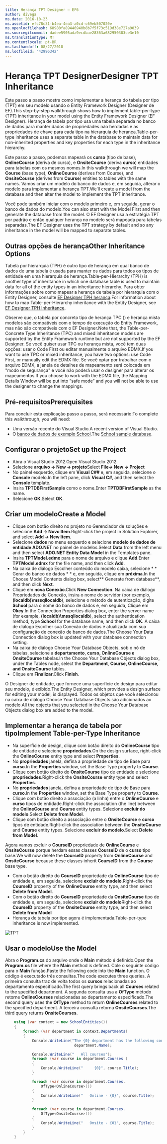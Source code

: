 ```yaml
---
title: Herança TPT Designer – EF6
author: divega
ms.date: 2016-10-23
ms.assetid: efc78c31-b4ea-4ea3-a0cd-c69eb507020e
ms.openlocfilehash: 68980fa89446940b8b7f5f73c519d38e727a9039
ms.sourcegitcommit: dadee5905ada9ecdbae28363a682950383ce3e10
ms.translationtype: MT
ms.contentlocale: pt-BR
ms.lasthandoff: 08/27/2018
ms.locfileid: "42996342"
---
```

# <a name="designer-tpt-inheritance"></a><span data-ttu-id="ce4e4-102">Herança TPT Designer</span><span class="sxs-lookup"><span data-stu-id="ce4e4-102">Designer TPT Inheritance</span></span>
<span data-ttu-id="ce4e4-103">Este passo a passo mostra como implementar a herança do tabela por tipo (TPT) em seu modelo usando o Entity Framework Designer (Designer de EF).</span><span class="sxs-lookup"><span data-stu-id="ce4e4-103">This step-by-step walkthrough shows how to implement table-per-type (TPT) inheritance in your model using the Entity Framework Designer (EF Designer).</span></span> <span data-ttu-id="ce4e4-104">Herança de tabela por tipo usa uma tabela separada no banco de dados para manter dados de propriedades não herdadas e as propriedades de chave para cada tipo na hierarquia de herança.</span><span class="sxs-lookup"><span data-stu-id="ce4e4-104">Table-per-type inheritance uses a separate table in the database to maintain data for non-inherited properties and key properties for each type in the inheritance hierarchy.</span></span>

<span data-ttu-id="ce4e4-105">Este passo a passo, podemos mapeará os **curso** (tipo de base), **OnlineCourse** (deriva de curso), e **OnsiteCourse** (deriva **curso**) entidades para tabelas com os mesmos nomes.</span><span class="sxs-lookup"><span data-stu-id="ce4e4-105">In this walkthrough we will map the **Course** (base type), **OnlineCourse** (derives from Course), and **OnsiteCourse** (derives from **Course**) entities to tables with the same names.</span></span> <span data-ttu-id="ce4e4-106">Vamos criar um modelo do banco de dados e, em seguida, alterar o modelo para implementar a herança TPT.</span><span class="sxs-lookup"><span data-stu-id="ce4e4-106">We'll create a model from the database and then alter the model to implement the TPT inheritance.</span></span>

<span data-ttu-id="ce4e4-107">Você pode também iniciar com o modelo primeiro e, em seguida, gerar o banco de dados do modelo.</span><span class="sxs-lookup"><span data-stu-id="ce4e4-107">You can also start with the Model First and then generate the database from the model.</span></span> <span data-ttu-id="ce4e4-108">O EF Designer usa a estratégia TPT por padrão e então qualquer herança no modelo será mapeada para tabelas separadas.</span><span class="sxs-lookup"><span data-stu-id="ce4e4-108">The EF Designer uses the TPT strategy by default and so any inheritance in the model will be mapped to separate tables.</span></span>

## <a name="other-inheritance-options"></a><span data-ttu-id="ce4e4-109">Outras opções de herança</span><span class="sxs-lookup"><span data-stu-id="ce4e4-109">Other Inheritance Options</span></span>

<span data-ttu-id="ce4e4-110">Tabela por hierarquia (TPH) é outro tipo de herança em qual banco de dados de uma tabela é usada para manter os dados para todos os tipos de entidade em uma hierarquia de herança.</span><span class="sxs-lookup"><span data-stu-id="ce4e4-110">Table-per-Hierarchy (TPH) is another type of inheritance in which one database table is used to maintain data for all of the entity types in an inheritance hierarchy.</span></span>  <span data-ttu-id="ce4e4-111">Para obter informações sobre como mapear a herança de tabela por hierarquia com o Entity Designer, consulte [EF Designer TPH herança](~/ef6/modeling/designer/inheritance/tph.md).</span><span class="sxs-lookup"><span data-stu-id="ce4e4-111">For information about how to map Table-per-Hierarchy inheritance with the Entity Designer, see [EF Designer TPH Inheritance](~/ef6/modeling/designer/inheritance/tph.md).</span></span> 

<span data-ttu-id="ce4e4-112">Observe que, o tabela por concreto tipo de herança TPC () e herança mista modelos são compatíveis com o tempo de execução do Entity Framework, mas não são compatíveis com o EF Designer.</span><span class="sxs-lookup"><span data-stu-id="ce4e4-112">Note that, the Table-per-Concrete Type Inheritance (TPC) and mixed inheritance models are supported by the Entity Framework runtime but are not supported by the EF Designer.</span></span> <span data-ttu-id="ce4e4-113">Se você quiser usar TPC ou herança mista, você tem duas opções: usar o Code First ou editar manualmente o arquivo EDMX.</span><span class="sxs-lookup"><span data-stu-id="ce4e4-113">If you want to use TPC or mixed inheritance, you have two options: use Code First, or manually edit the EDMX file.</span></span> <span data-ttu-id="ce4e4-114">Se você optar por trabalhar com o arquivo EDMX, a janela de detalhes de mapeamento será colocada em "modo de segurança" e você não poderá usar o designer para alterar os mapeamentos.</span><span class="sxs-lookup"><span data-stu-id="ce4e4-114">If you choose to work with the EDMX file, the Mapping Details Window will be put into “safe mode” and you will not be able to use the designer to change the mappings.</span></span>

## <a name="prerequisites"></a><span data-ttu-id="ce4e4-115">Pré-requisitos</span><span class="sxs-lookup"><span data-stu-id="ce4e4-115">Prerequisites</span></span>

<span data-ttu-id="ce4e4-116">Para concluir esta explicação passo a passo, será necessário:</span><span class="sxs-lookup"><span data-stu-id="ce4e4-116">To complete this walkthrough, you will need:</span></span>

- <span data-ttu-id="ce4e4-117">Uma versão recente do Visual Studio.</span><span class="sxs-lookup"><span data-stu-id="ce4e4-117">A recent version of Visual Studio.</span></span>
- <span data-ttu-id="ce4e4-118">O [banco de dados de exemplo School](~/ef6/resources/school-database.md).</span><span class="sxs-lookup"><span data-stu-id="ce4e4-118">The [School sample database](~/ef6/resources/school-database.md).</span></span>

## <a name="set-up-the-project"></a><span data-ttu-id="ce4e4-119">Configurar o projeto</span><span class="sxs-lookup"><span data-stu-id="ce4e4-119">Set up the Project</span></span>

-   <span data-ttu-id="ce4e4-120">Abra o Visual Studio 2012.</span><span class="sxs-lookup"><span data-stu-id="ce4e4-120">Open Visual Studio 2012.</span></span>
-   <span data-ttu-id="ce4e4-121">Selecione **arquivo -&gt; New -&gt; projeto**</span><span class="sxs-lookup"><span data-stu-id="ce4e4-121">Select **File-&gt; New -&gt; Project**</span></span>
-   <span data-ttu-id="ce4e4-122">No painel esquerdo, clique em **Visual C#\#** e, em seguida, selecione o **Console** modelo.</span><span class="sxs-lookup"><span data-stu-id="ce4e4-122">In the left pane, click **Visual C\#**, and then select the **Console** template.</span></span>
-   <span data-ttu-id="ce4e4-123">Insira **TPTDBFirstSample** como o nome.</span><span class="sxs-lookup"><span data-stu-id="ce4e4-123">Enter **TPTDBFirstSample** as the name.</span></span>
-   <span data-ttu-id="ce4e4-124">Selecione **OK**.</span><span class="sxs-lookup"><span data-stu-id="ce4e4-124">Select **OK**.</span></span>

## <a name="create-a-model"></a><span data-ttu-id="ce4e4-125">Criar um modelo</span><span class="sxs-lookup"><span data-stu-id="ce4e4-125">Create a Model</span></span>

-   <span data-ttu-id="ce4e4-126">Clique com botão direito no projeto no Gerenciador de soluções e selecione **Add -&gt; Novo Item**.</span><span class="sxs-lookup"><span data-stu-id="ce4e4-126">Right-click the project in Solution Explorer, and select **Add -&gt; New Item**.</span></span>
-   <span data-ttu-id="ce4e4-127">Selecione **dados** no menu esquerdo e selecione **modelo de dados de entidade ADO.NET** no painel de modelos.</span><span class="sxs-lookup"><span data-stu-id="ce4e4-127">Select **Data** from the left menu and then select **ADO.NET Entity Data Model** in the Templates pane.</span></span>
-   <span data-ttu-id="ce4e4-128">Insira **TPTModel.edmx** para o nome de arquivo e clique **Add**.</span><span class="sxs-lookup"><span data-stu-id="ce4e4-128">Enter **TPTModel.edmx** for the file name, and then click **Add**.</span></span>
-   <span data-ttu-id="ce4e4-129">Na caixa de diálogo Escolher conteúdo do modelo caixa, selecione * * Gerar do banco de dados * * e, em seguida, clique em **próxima**.</span><span class="sxs-lookup"><span data-stu-id="ce4e4-129">In the Choose Model Contents dialog box, select** Generate from database**, and then click **Next**.</span></span>
-   <span data-ttu-id="ce4e4-130">Clique em **nova Conexão**.</span><span class="sxs-lookup"><span data-stu-id="ce4e4-130">Click **New Connection**.</span></span>
    <span data-ttu-id="ce4e4-131">Na caixa de diálogo Propriedades de Conexão, insira o nome do servidor (por exemplo, **(localdb)\\mssqllocaldb**), selecione o método de autenticação, digite **School** para o nome do banco de dados e, em seguida, Clique em **Okey**.</span><span class="sxs-lookup"><span data-stu-id="ce4e4-131">In the Connection Properties dialog box, enter the server name (for example, **(localdb)\\mssqllocaldb**), select the authentication method, type **School** for the database name, and then click **OK**.</span></span>
    <span data-ttu-id="ce4e4-132">A caixa de diálogo Escolher sua Conexão de dados é atualizada com sua configuração de conexão de banco de dados.</span><span class="sxs-lookup"><span data-stu-id="ce4e4-132">The Choose Your Data Connection dialog box is updated with your database connection setting.</span></span>
-   <span data-ttu-id="ce4e4-133">Na caixa de diálogo Choose Your Database Objects, sob o nó de tabelas, selecione a **departamento**, **curso, OnlineCourse e OnsiteCourse** tabelas.</span><span class="sxs-lookup"><span data-stu-id="ce4e4-133">In the Choose Your Database Objects dialog box, under the Tables node, select the **Department**, **Course, OnlineCourse, and OnsiteCourse** tables.</span></span>
-   <span data-ttu-id="ce4e4-134">Clique em **Finalizar**.</span><span class="sxs-lookup"><span data-stu-id="ce4e4-134">Click **Finish**.</span></span>

<span data-ttu-id="ce4e4-135">O Designer de entidade, que fornece uma superfície de design para editar seu modelo, é exibido.</span><span class="sxs-lookup"><span data-stu-id="ce4e4-135">The Entity Designer, which provides a design surface for editing your model, is displayed.</span></span> <span data-ttu-id="ce4e4-136">Todos os objetos que você selecionou na caixa de diálogo Choose Your Database Objects são adicionados ao modelo.</span><span class="sxs-lookup"><span data-stu-id="ce4e4-136">All the objects that you selected in the Choose Your Database Objects dialog box are added to the model.</span></span>

## <a name="implement-table-per-type-inheritance"></a><span data-ttu-id="ce4e4-137">Implementar a herança de tabela por tipo</span><span class="sxs-lookup"><span data-stu-id="ce4e4-137">Implement Table-per-Type Inheritance</span></span>

-   <span data-ttu-id="ce4e4-138">Na superfície de design, clique com botão direito do **OnlineCourse** tipo de entidade e selecione **propriedades**.</span><span class="sxs-lookup"><span data-stu-id="ce4e4-138">On the design surface, right-click the **OnlineCourse** entity type and select **Properties**.</span></span>
-   <span data-ttu-id="ce4e4-139">No **propriedades** janela, defina a propriedade de tipo de Base para **curso**.</span><span class="sxs-lookup"><span data-stu-id="ce4e4-139">In the **Properties** window, set the Base Type property to **Course**.</span></span>
-   <span data-ttu-id="ce4e4-140">Clique com botão direito do **OnsiteCourse** tipo de entidade e selecione **propriedades**.</span><span class="sxs-lookup"><span data-stu-id="ce4e4-140">Right-click the **OnsiteCourse** entity type and select **Properties**.</span></span>
-   <span data-ttu-id="ce4e4-141">No **propriedades** janela, defina a propriedade de tipo de Base para **curso**.</span><span class="sxs-lookup"><span data-stu-id="ce4e4-141">In the **Properties** window, set the Base Type property to **Course**.</span></span>
-   <span data-ttu-id="ce4e4-142">Clique com botão direito a associação (a linha) entre o **OnlineCourse** e **curso** tipos de entidade.</span><span class="sxs-lookup"><span data-stu-id="ce4e4-142">Right-click the association (the line) between the **OnlineCourse** and **Course** entity types.</span></span>
    <span data-ttu-id="ce4e4-143">Selecione **excluir do modelo**.</span><span class="sxs-lookup"><span data-stu-id="ce4e4-143">Select **Delete from Model**.</span></span>
-   <span data-ttu-id="ce4e4-144">Clique com botão direito a associação entre o **OnsiteCourse** e **curso** tipos de entidade.</span><span class="sxs-lookup"><span data-stu-id="ce4e4-144">Right-click the association between the **OnsiteCourse** and **Course** entity types.</span></span>
    <span data-ttu-id="ce4e4-145">Selecione **excluir do modelo**.</span><span class="sxs-lookup"><span data-stu-id="ce4e4-145">Select **Delete from Model**.</span></span>

<span data-ttu-id="ce4e4-146">Agora vamos excluir o **CourseID** propriedade de **OnlineCourse** e **OnsiteCourse** porque herdam essas classes **CourseID** de o **curso** tipo base.</span><span class="sxs-lookup"><span data-stu-id="ce4e4-146">We will now delete the **CourseID** property from **OnlineCourse** and **OnsiteCourse** because these classes inherit **CourseID** from the **Course** base type.</span></span>

-   <span data-ttu-id="ce4e4-147">Com o botão direito do **CourseID** propriedade da **OnlineCourse** tipo de entidade e, em seguida, selecione **excluir do modelo**.</span><span class="sxs-lookup"><span data-stu-id="ce4e4-147">Right-click the **CourseID** property of the **OnlineCourse** entity type, and then select **Delete from Model**.</span></span>
-   <span data-ttu-id="ce4e4-148">Com o botão direito do **CourseID** propriedade da **OnsiteCourse** tipo de entidade e, em seguida, selecione **excluir do modelo**</span><span class="sxs-lookup"><span data-stu-id="ce4e4-148">Right-click the **CourseID** property of the **OnsiteCourse** entity type, and then select **Delete from Model**</span></span>
-   <span data-ttu-id="ce4e4-149">Herança de tabela por tipo agora é implementada.</span><span class="sxs-lookup"><span data-stu-id="ce4e4-149">Table-per-type inheritance is now implemented.</span></span>

![TPT](~/ef6/media/tpt.png)

## <a name="use-the-model"></a><span data-ttu-id="ce4e4-151">Usar o modelo</span><span class="sxs-lookup"><span data-stu-id="ce4e4-151">Use the Model</span></span>

<span data-ttu-id="ce4e4-152">Abra o **Program.cs** do arquivo onde o **Main** método é definido.</span><span class="sxs-lookup"><span data-stu-id="ce4e4-152">Open the **Program.cs** file where the **Main** method is defined.</span></span> <span data-ttu-id="ce4e4-153">Cole o seguinte código para o **Main** função.</span><span class="sxs-lookup"><span data-stu-id="ce4e4-153">Paste the following code into the **Main** function.</span></span> <span data-ttu-id="ce4e4-154">O código é executado três consultas.</span><span class="sxs-lookup"><span data-stu-id="ce4e4-154">The code executes three queries.</span></span> <span data-ttu-id="ce4e4-155">A primeira consulta traz de volta todos os **cursos** relacionadas ao departamento especificado.</span><span class="sxs-lookup"><span data-stu-id="ce4e4-155">The first query brings back all **Courses** related to the specified department.</span></span> <span data-ttu-id="ce4e4-156">A segunda consulta usa a **OfType** método retorne **OnlineCourses** relacionadas ao departamento especificado.</span><span class="sxs-lookup"><span data-stu-id="ce4e4-156">The second query uses the **OfType** method to return **OnlineCourses** related to the specified department.</span></span> <span data-ttu-id="ce4e4-157">A terceira consulta retorna **OnsiteCourses**.</span><span class="sxs-lookup"><span data-stu-id="ce4e4-157">The third query returns **OnsiteCourses**.</span></span>

``` csharp
    using (var context = new SchoolEntities())
    {
        foreach (var department in context.Departments)
        {
            Console.WriteLine("The {0} department has the following courses:",
                               department.Name);

            Console.WriteLine("   All courses");
            foreach (var course in department.Courses )
            {
                Console.WriteLine("     {0}", course.Title);
            }

            foreach (var course in department.Courses.
                OfType<OnlineCourse>())
            {
                Console.WriteLine("   Online - {0}", course.Title);
            }

            foreach (var course in department.Courses.
                OfType<OnsiteCourse>())
            {
                Console.WriteLine("   Onsite - {0}", course.Title);
            }
        }
    }
```
